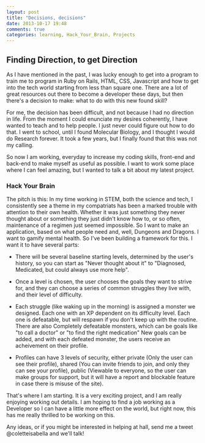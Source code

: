 ```yaml
---
layout: post
title: "Decisions, decisions"
date: 2013-10-17 19:48
comments: true
categories: learning, Hack_Your_Brain, Projects
---
```

## Finding Direction, to get Direction

As I have mentioned in the past, I was lucky enough to get into a program to train me to program in Ruby on Rails, HTML, CSS, Javascript and how to get into the tech world starting from less than square one. There are a lot of great resources out there to become a developer these days, but then there's a decision to make: what to do with this new found skill?

For me, the decision has been difficult, and not because I had no direction in life. From the moment I could enunciate my desires coherently, I have wanted to teach and to help people. I just never could figure out how to do that. I went to school, until I found Molecular Biology, and I thought I would do Research forever. It took a few years, but I finally found that this was not my calling.

So now I am working, everyday to increase my coding skills, front-end and back-end to make myself as useful as possible. I want to work some place where I can feel amazing, but I wanted to talk a bit about my latest project.

### Hack Your Brain

The pitch is this: In my time working in STEM, both the science and tech, I consistently see a theme in my compatriats has been a marked trouble with attention to their own health. Whether it was just something they never thought about or something they just didn't know how to, or so often, maintenance of a regimen just seemed impossible.
So I want to make an application, based on what people need and, well, Dungeons and Dragons. I want to gamify mental health.
So I've been building a framework for this. I want it to have several parts:

+ There will be several baseline starting levels, determined by the user's history, so you can start as "Never thought about it" to "Diagnosed, Medicated, but could always use more help".

+ Once a level is chosen, the user chooses the goals they want to strive for, and they can choose a series of common struggles they live with, and their level of difficulty.

+ Each struggle (like waking up in the morning) is assigned a monster we designed. Each one with an XP dependent on its difficulty level. Each one is defeatable, but will respawn if you don't keep up with the routine. There are also Completely defeatable monsters, which can be goals like "to call a doctor" or "to find the right medication" New goals can be added, and with each defeated monster, the users receive an acheivement on their profile.

+ Profiles can have 3 levels of security, either private (Only the user can see their profile), shared (You can invite friends to join, and only they can see your profile), public (Viewable to everyone, so the user can make groups for support, but it will have a report and blockable feature in case there is misuse of the site).

That's where I am starting. It is a very exciting project, and I am really enjoying working out details.
I am hoping to find a job working as a Developer so I can have a little more effect on the world, but right now, this has me really thrilled to be working on this.

Any ideas, or if you might be interested in helping at hall, send me a tweet @coletteisabella and we'll talk!

